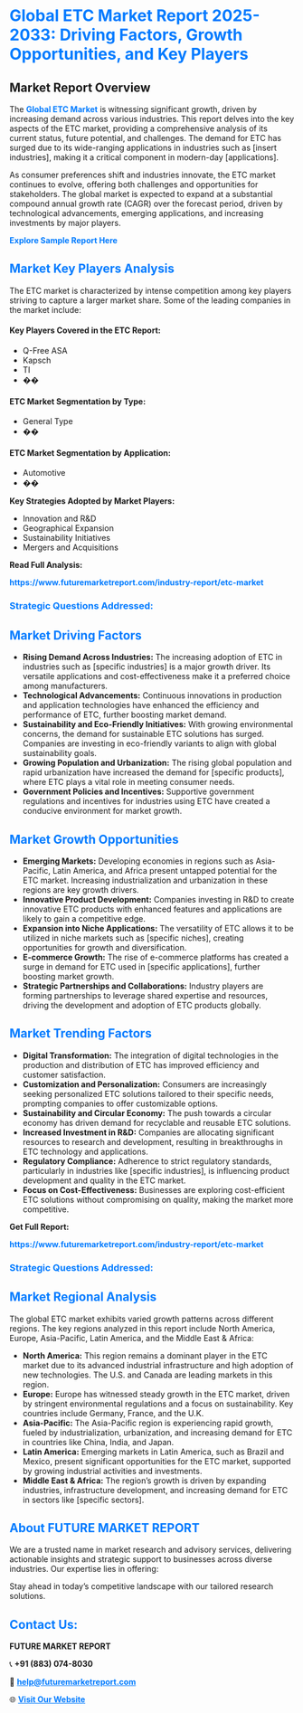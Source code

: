 <h1 style="color: #007BFF;">Global ETC Market Report 2025-2033: Driving Factors, Growth Opportunities, and Key Players</h1>

<section id="overview">
<h2>Market Report Overview</h2>
<p>The <a href="https://www.futuremarketreport.com/industry-report/etc-market" style="color: #007BFF; text-decoration: none;"><strong>Global ETC Market</strong></a> is witnessing significant growth, driven by increasing demand across various industries. This report delves into the key aspects of the ETC market, providing a comprehensive analysis of its current status, future potential, and challenges. The demand for ETC has surged due to its wide-ranging applications in industries such as [insert industries], making it a critical component in modern-day [applications].</p>
<p>As consumer preferences shift and industries innovate, the ETC market continues to evolve, offering both challenges and opportunities for stakeholders. The global market is expected to expand at a substantial compound annual growth rate (CAGR) over the forecast period, driven by technological advancements, emerging applications, and increasing investments by major players.</p>
</section>

<section id="overview">
<p><a href="https://www.futuremarketreport.com/request-sample/reportId=114050" style="color: #007BFF; text-decoration: none;"><strong>Explore Sample Report Here</strong></a></p>
</section>

<section id="key-players">
<h2 style="color: #007BFF;">Market Key Players Analysis</h2>
<p>The ETC market is characterized by intense competition among key players striving to capture a larger market share. Some of the leading companies in the market include:</p>
<h4>Key Players Covered in the ETC Report:</h4>
<ul><li>Q-Free ASA</li><li>Kapsch</li><li>TI</li><li>��</li></ul>
<h4>ETC Market Segmentation by Type:</h4>
<ul><li>General Type</li><li>��</li></ul>

<h4>ETC Market Segmentation by Application:</h4>
<ul><li>Automotive</li><li>��</li></ul>
<p><strong>Key Strategies Adopted by Market Players:</strong></p>
<ul>
<li>Innovation and R&D</li>
<li>Geographical Expansion</li>
<li>Sustainability Initiatives</li>
<li>Mergers and Acquisitions</li>
</ul>
</section>

<section>
<p><strong>Read Full Analysis: </strong></p><a href="https://www.futuremarketreport.com/industry-report/etc-market" style="color: #007BFF; text-decoration: none;"><strong>https://www.futuremarketreport.com/industry-report/etc-market</strong></a>
<h3 style="color: #007BFF;">Strategic Questions Addressed:</h3>
</section>

<section id="driving-factors">
<h2 style="color: #007BFF;">Market Driving Factors</h2>
<ul>
<li><strong>Rising Demand Across Industries:</strong> The increasing adoption of ETC in industries such as [specific industries] is a major growth driver. Its versatile applications and cost-effectiveness make it a preferred choice among manufacturers.</li>
<li><strong>Technological Advancements:</strong> Continuous innovations in production and application technologies have enhanced the efficiency and performance of ETC, further boosting market demand.</li>
<li><strong>Sustainability and Eco-Friendly Initiatives:</strong> With growing environmental concerns, the demand for sustainable ETC solutions has surged. Companies are investing in eco-friendly variants to align with global sustainability goals.</li>
<li><strong>Growing Population and Urbanization:</strong> The rising global population and rapid urbanization have increased the demand for [specific products], where ETC plays a vital role in meeting consumer needs.</li>
<li><strong>Government Policies and Incentives:</strong> Supportive government regulations and incentives for industries using ETC have created a conducive environment for market growth.</li>
</ul>
</section>

<section id="growth-opportunities">
<h2 style="color: #007BFF;">Market Growth Opportunities</h2>
<ul>
<li><strong>Emerging Markets:</strong> Developing economies in regions such as Asia-Pacific, Latin America, and Africa present untapped potential for the ETC market. Increasing industrialization and urbanization in these regions are key growth drivers.</li>
<li><strong>Innovative Product Development:</strong> Companies investing in R&D to create innovative ETC products with enhanced features and applications are likely to gain a competitive edge.</li>
<li><strong>Expansion into Niche Applications:</strong> The versatility of ETC allows it to be utilized in niche markets such as [specific niches], creating opportunities for growth and diversification.</li>
<li><strong>E-commerce Growth:</strong> The rise of e-commerce platforms has created a surge in demand for ETC used in [specific applications], further boosting market growth.</li>
<li><strong>Strategic Partnerships and Collaborations:</strong> Industry players are forming partnerships to leverage shared expertise and resources, driving the development and adoption of ETC products globally.</li>
</ul>
</section>

<section id="trending-factors">
<h2 style="color: #007BFF;">Market Trending Factors</h2>
<ul>
<li><strong>Digital Transformation:</strong> The integration of digital technologies in the production and distribution of ETC has improved efficiency and customer satisfaction.</li>
<li><strong>Customization and Personalization:</strong> Consumers are increasingly seeking personalized ETC solutions tailored to their specific needs, prompting companies to offer customizable options.</li>
<li><strong>Sustainability and Circular Economy:</strong> The push towards a circular economy has driven demand for recyclable and reusable ETC solutions.</li>
<li><strong>Increased Investment in R&D:</strong> Companies are allocating significant resources to research and development, resulting in breakthroughs in ETC technology and applications.</li>
<li><strong>Regulatory Compliance:</strong> Adherence to strict regulatory standards, particularly in industries like [specific industries], is influencing product development and quality in the ETC market.</li>
<li><strong>Focus on Cost-Effectiveness:</strong> Businesses are exploring cost-efficient ETC solutions without compromising on quality, making the market more competitive.</li>
</ul>
</section>

<section>
<p><strong>Get Full Report: </strong></p><a href="https://www.futuremarketreport.com/industry-report/etc-market" style="color: #007BFF; text-decoration: none;"><strong>https://www.futuremarketreport.com/industry-report/etc-market</strong></a>
<h3 style="color: #007BFF;">Strategic Questions Addressed:</h3>
</section>


<section id="regional-analysis">
<h2 style="color: #007BFF;">Market Regional Analysis</h2>
<p>The global ETC market exhibits varied growth patterns across different regions. The key regions analyzed in this report include North America, Europe, Asia-Pacific, Latin America, and the Middle East & Africa:</p>
<ul>
<li><strong>North America:</strong> This region remains a dominant player in the ETC market due to its advanced industrial infrastructure and high adoption of new technologies. The U.S. and Canada are leading markets in this region.</li>
<li><strong>Europe:</strong> Europe has witnessed steady growth in the ETC market, driven by stringent environmental regulations and a focus on sustainability. Key countries include Germany, France, and the U.K.</li>
<li><strong>Asia-Pacific:</strong> The Asia-Pacific region is experiencing rapid growth, fueled by industrialization, urbanization, and increasing demand for ETC in countries like China, India, and Japan.</li>
<li><strong>Latin America:</strong> Emerging markets in Latin America, such as Brazil and Mexico, present significant opportunities for the ETC market, supported by growing industrial activities and investments.</li>
<li><strong>Middle East & Africa:</strong> The region’s growth is driven by expanding industries, infrastructure development, and increasing demand for ETC in sectors like [specific sectors].</li>
</ul>
</section>

<footer>
<h2 style="color: #007BFF;">About FUTURE MARKET REPORT</h2>
<p>We are a trusted name in market research and advisory services, delivering actionable insights and strategic support to businesses across diverse industries. Our expertise lies in offering:</p>

<p>Stay ahead in today’s competitive landscape with our tailored research solutions.</p>

<h2 style="color: #007BFF;">Contact Us:</h2>
<p><strong>FUTURE MARKET REPORT</strong></p>
<p>📞 <strong>+91 (883) 074-8030</strong></p>
<p>📧 <strong><a href="mailto:help@futuremarketreport.com" style="color: #007BFF;">help@futuremarketreport.com</a></strong></p>
<p>🌐 <strong><a href="https://www.futuremarketreport.com/" style="color: #007BFF;">Visit Our Website</a></strong></p>
</footer>